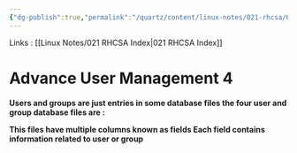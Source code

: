 ```yaml
---
{"dg-publish":true,"permalink":"/quartz/content/linux-notes/021-rhcsa/021-3-user-management/021-3-5-3-advance-user-management-4/","noteIcon":"","created":"2023-10-14T22:10:59.600+05:30","updated":"2023-10-13T17:07:33.983+05:30"}
---
```


Links : [[Linux Notes/021 RHCSA Index\|021 RHCSA Index]]

# Advance User Management 4

**Users and groups are just entries in some database files the four user and group database files are :**
<style> .container {font-family: sans-serif; text-align: center;} .button-wrapper button {z-index: 1;height: 40px; width: 100px; margin: 10px;padding: 5px;} .excalidraw .App-menu_top .buttonList { display: flex;} .excalidraw-wrapper { height: 800px; margin: 50px; position: relative;} :root[dir="ltr"] .excalidraw .layer-ui__wrapper .zen-mode-transition.App-menu_bottom--transition-left {transform: none;} </style><script src="https://cdn.jsdelivr.net/npm/react@17/umd/react.production.min.js"></script><script src="https://cdn.jsdelivr.net/npm/react-dom@17/umd/react-dom.production.min.js"></script><script type="text/javascript" src="https://cdn.jsdelivr.net/npm/@excalidraw/excalidraw@0/dist/excalidraw.production.min.js"></script><div id="021-3-4-3_Advance_User_Management_4_2023-09-23_1811.11.excalidraw.md1"></div><script>(function(){const InitialData={"type":"excalidraw","version":2,"source":"https://github.com/zsviczian/obsidian-excalidraw-plugin/releases/tag/1.9.19","elements":[{"id":"ChaDdsF6","type":"text","x":-244.0750732421875,"y":-191.8250274658203,"width":139.2198944091797,"height":50,"angle":0,"strokeColor":"#1e1e1e","backgroundColor":"transparent","fillStyle":"hachure","strokeWidth":1,"strokeStyle":"solid","roughness":1,"opacity":100,"groupIds":[],"frameId":null,"roundness":null,"seed":1386299368,"version":115,"versionNonce":1907511528,"isDeleted":false,"boundElements":null,"updated":1695473076077,"link":null,"locked":false,"text":"- /etc/passwd\n- /etc/shadow","rawText":"- /etc/passwd\n- /etc/shadow","fontSize":20,"fontFamily":1,"textAlign":"left","verticalAlign":"top","baseline":43,"containerId":null,"originalText":"- /etc/passwd\n- /etc/shadow","lineHeight":1.25},{"id":"pNjEN7qA","type":"text","x":-241.6749267578125,"y":-126.42500305175781,"width":149.23988342285156,"height":50,"angle":0,"strokeColor":"#1e1e1e","backgroundColor":"transparent","fillStyle":"hachure","strokeWidth":1,"strokeStyle":"solid","roughness":1,"opacity":100,"groupIds":[],"frameId":null,"roundness":null,"seed":1597643240,"version":79,"versionNonce":562170344,"isDeleted":false,"boundElements":null,"updated":1695473098296,"link":null,"locked":false,"text":"- /etc/group\n- /etc/gshadow","rawText":"- /etc/group\n- /etc/gshadow","fontSize":20,"fontFamily":1,"textAlign":"left","verticalAlign":"top","baseline":43,"containerId":null,"originalText":"- /etc/group\n- /etc/gshadow","lineHeight":1.25},{"id":"3aMyCr-_jIvXsLnuH3B47","type":"line","x":-43.875244140625,"y":-125.45766754082294,"width":16.509293038219468,"height":43.441303890866514,"angle":0,"strokeColor":"#1e1e1e","backgroundColor":"transparent","fillStyle":"hachure","strokeWidth":1,"strokeStyle":"solid","roughness":1,"opacity":100,"groupIds":[],"frameId":null,"roundness":{"type":2},"seed":1833607832,"version":495,"versionNonce":35600280,"isDeleted":false,"boundElements":null,"updated":1695473276412,"link":null,"locked":false,"points":[[0,0],[7.895727415222428,-0.4137282068100037],[9.690213407926002,19.85887501478824],[16.509293038219468,19.683631723480094],[10.076337290671512,22.85251808260577],[10.76691595622144,40.95894254121569],[2.1534050965908786,43.02757568405651]],"lastCommittedPoint":[4.800048828125,83.20001220703125],"startBinding":null,"endBinding":null,"startArrowhead":null,"endArrowhead":null},{"id":"HrnMU4EQ","type":"text","x":6.5250244140625,"y":-130.62498474121094,"width":94.65992736816406,"height":50,"angle":0,"strokeColor":"#1e1e1e","backgroundColor":"transparent","fillStyle":"hachure","strokeWidth":1,"strokeStyle":"solid","roughness":1,"opacity":100,"groupIds":[],"frameId":null,"roundness":null,"seed":47767192,"version":67,"versionNonce":1898664168,"isDeleted":false,"boundElements":null,"updated":1695473269528,"link":null,"locked":false,"text":"Group\ndatabase","rawText":"Group\ndatabase","fontSize":20,"fontFamily":1,"textAlign":"left","verticalAlign":"top","baseline":43,"containerId":null,"originalText":"Group\ndatabase","lineHeight":1.25},{"id":"0IW22w31","type":"text","x":2.5250244140625,"y":-196.62498474121094,"width":196.17984008789062,"height":50,"angle":0,"strokeColor":"#1e1e1e","backgroundColor":"transparent","fillStyle":"hachure","strokeWidth":1,"strokeStyle":"solid","roughness":1,"opacity":100,"groupIds":[],"frameId":null,"roundness":null,"seed":1620777880,"version":115,"versionNonce":309391592,"isDeleted":false,"boundElements":null,"updated":1695473267667,"link":null,"locked":false,"text":"User database\nPassword database","rawText":"User database\nPassword database","fontSize":20,"fontFamily":1,"textAlign":"left","verticalAlign":"top","baseline":43,"containerId":null,"originalText":"User database\nPassword database","lineHeight":1.25},{"id":"NNZ0W6cb","type":"text","x":-230.27496337890625,"y":-195.82501220703125,"width":10,"height":25,"angle":0,"strokeColor":"#1e1e1e","backgroundColor":"transparent","fillStyle":"hachure","strokeWidth":1,"strokeStyle":"solid","roughness":1,"opacity":100,"groupIds":[],"frameId":null,"roundness":null,"seed":1766749160,"version":2,"versionNonce":1182895000,"isDeleted":true,"boundElements":null,"updated":1695472897929,"link":null,"locked":false,"text":"","rawText":"","fontSize":20,"fontFamily":1,"textAlign":"left","verticalAlign":"top","baseline":18,"containerId":null,"originalText":"","lineHeight":1.25},{"id":"rvzFFb7T","type":"text","x":23.125,"y":-114.22502136230469,"width":10,"height":25,"angle":0,"strokeColor":"#1e1e1e","backgroundColor":"transparent","fillStyle":"hachure","strokeWidth":1,"strokeStyle":"solid","roughness":1,"opacity":100,"groupIds":[],"frameId":null,"roundness":null,"seed":1523249384,"version":2,"versionNonce":1386544792,"isDeleted":true,"boundElements":null,"updated":1695473130081,"link":null,"locked":false,"text":"","rawText":"","fontSize":20,"fontFamily":1,"textAlign":"left","verticalAlign":"top","baseline":18,"containerId":null,"originalText":"","lineHeight":1.25}],"appState":{"theme":"dark","viewBackgroundColor":"#ffffff","currentItemStrokeColor":"#1e1e1e","currentItemBackgroundColor":"transparent","currentItemFillStyle":"hachure","currentItemStrokeWidth":1,"currentItemStrokeStyle":"solid","currentItemRoughness":1,"currentItemOpacity":100,"currentItemFontFamily":1,"currentItemFontSize":20,"currentItemTextAlign":"left","currentItemStartArrowhead":null,"currentItemEndArrowhead":"arrow","scrollX":311.125,"scrollY":364.1750183105469,"zoom":{"value":1},"currentItemRoundness":"round","gridSize":null,"gridColor":{"Bold":"#C9C9C9FF","Regular":"#EDEDEDFF"},"currentStrokeOptions":null,"previousGridSize":null,"frameRendering":{"enabled":true,"clip":true,"name":true,"outline":true}},"files":{}};InitialData.scrollToContent=true;App=()=>{const e=React.useRef(null),t=React.useRef(null),[n,i]=React.useState({width:void 0,height:void 0});return React.useEffect(()=>{i({width:t.current.getBoundingClientRect().width,height:t.current.getBoundingClientRect().height});const e=()=>{i({width:t.current.getBoundingClientRect().width,height:t.current.getBoundingClientRect().height})};return window.addEventListener("resize",e),()=>window.removeEventListener("resize",e)},[t]),React.createElement(React.Fragment,null,React.createElement("div",{className:"excalidraw-wrapper",ref:t},React.createElement(ExcalidrawLib.Excalidraw,{ref:e,width:n.width,height:n.height,initialData:InitialData,viewModeEnabled:!0,zenModeEnabled:!0,gridModeEnabled:!1})))},excalidrawWrapper=document.getElementById("021-3-4-3_Advance_User_Management_4_2023-09-23_1811.11.excalidraw.md1");ReactDOM.render(React.createElement(App),excalidrawWrapper);})();</script>

**This files have multiple columns known as fields Each field contains information related to user or group**